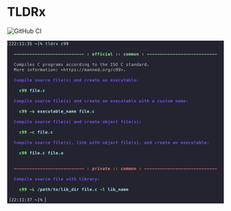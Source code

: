 # TLDRx

![GitHub CI](https://github.com/tldrx/tldrx/actions/workflows/ci.yml/badge.svg)


<img src="docs/screenshot.png" alt="screenshot" width="582">
